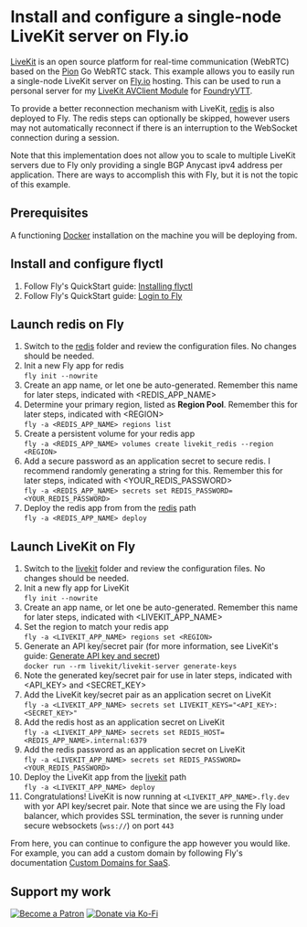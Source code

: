 # Install and configure a single-node LiveKit server on Fly.io

[LiveKit](https://livekit.io/) is an open source platform for real-time communication (WebRTC) based on the [Pion](https://pion.ly/) Go WebRTC stack. This example allows you to easily run a single-node LiveKit server on [Fly.io](https://fly.io/) hosting. This can be used to run a personal server for my [LiveKit AVClient Module](https://github.com/bekriebel/fvtt-module-avclient-livekit) for [FoundryVTT](https://foundryvtt.com/).

To provide a better reconnection mechanism with LiveKit, [redis](https://redis.io/) is also deployed to Fly. The redis steps can optionally be skipped, however users may not automatically reconnect if there is an interruption to the WebSocket connection during a session.

Note that this implementation does not allow you to scale to multiple LiveKit servers due to Fly only providing a single BGP Anycast ipv4 address per application. There are ways to accomplish this with Fly, but it is not the topic of this example.

## Prerequisites
A functioning [Docker](https://www.docker.com/) installation on the machine you will be deploying from.

## Install and configure flyctl
1. Follow Fly's QuickStart guide: [Installing flyctl](https://fly.io/docs/getting-started/installing-flyctl/)
1. Follow Fly's QuickStart guide: [Login to Fly](https://fly.io/docs/getting-started/login-to-fly/)

## Launch redis on Fly
1. Switch to the [redis](redis/) folder and review the configuration files. No changes should be needed.
1. Init a new Fly app for redis  
  `fly init --nowrite`
1. Create an app name, or let one be auto-generated. Remember this name for later steps, indicated with \<REDIS_APP_NAME\>
1. Determine your primary region, listed as **Region Pool**. Remember this for later steps, indicated with \<REGION\>  
  `fly -a <REDIS_APP_NAME> regions list`
1. Create a persistent volume for your redis app  
  `fly -a <REDIS_APP_NAME> volumes create livekit_redis --region <REGION>`
1. Add a secure password as an application secret to secure redis. I recommend randomly generating a string for this. Remember this for later steps, indicated with \<YOUR_REDIS_PASSWORD\>  
  `fly -a <REDIS_APP_NAME> secrets set REDIS_PASSWORD=<YOUR_REDIS_PASSWORD>`
1. Deploy the redis app from from the [redis](redis/) path  
  `fly -a <REDIS_APP_NAME> deploy`

## Launch LiveKit on Fly
1. Switch to the [livekit](livekit/) folder and review the configuration files. No changes should be needed.
1. Init a new fly app for LiveKit  
  `fly init --nowrite`
1. Create an app name, or let one be auto-generated. Remember this name for later steps, indicated with \<LIVEKIT_APP_NAME\>
1. Set the region to match your redis app  
  `fly -a <LIVEKIT_APP_NAME> regions set <REGION>`
1. Generate an API key/secret pair (for more information, see LiveKit's guide: [Generate API key and secret](https://docs.livekit.io/guides/getting-started#generate-api-key-and-secret))  
  `docker run --rm livekit/livekit-server generate-keys`
1. Note the generated key/secret pair for use in later steps, indicated with \<API_KEY\> and \<SECRET_KEY\>
1. Add the LiveKit key/secret pair as an application secret on LiveKit  
  `fly -a <LIVEKIT_APP_NAME> secrets set LIVEKIT_KEYS="<API_KEY>: <SECRET_KEY>"`
1. Add the redis host as an application secret on LiveKit  
  `fly -a <LIVEKIT_APP_NAME> secrets set REDIS_HOST=<REDIS_APP_NAME>.internal:6379`
1. Add the redis password as an application secret on LiveKit  
  `fly -a <LIVEKIT_APP_NAME> secrets set REDIS_PASSWORD=<YOUR_REDIS_PASSWORD>`
1. Deploy the LiveKit app from the [livekit](livekit/) path  
  `fly -a <LIVEKIT_APP_NAME> deploy`
1. Congratulations! LiveKit is now running at `<LIVEKIT_APP_NAME>.fly.dev` with yor API key/secret pair. Note that since we are using the Fly load balancer, which provides SSL termination, the sever is running under secure websockets (`wss://`) on port `443`

From here, you can continue to configure the app however you would like. For example, you can add a custom domain by following Fly's documentation [Custom Domains for SaaS](https://fly.io/docs/app-guides/custom-domains-with-fly/).  

## Support my work

[![Become a Patron](https://img.shields.io/badge/support-patreon-orange.svg?logo=patreon)](https://www.patreon.com/bekit)
[![Donate via Ko-Fi](https://img.shields.io/badge/donate-ko--fi-red.svg?logo=ko-fi)](https://ko-fi.com/bekit)